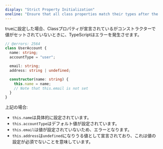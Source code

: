 ```yaml
---
display: "Strict Property Initialization"
oneline: "Ensure that all class properties match their types after the constructor has finished"
---
```


trueに設定した場合、Classプロパティが宣言されているがコンストラクターで値がセットされていないときに、TypeScriptはエラーを発生させます。

```ts twoslash
// @errors: 2564
class UserAccount {
  name: string;
  accountType = "user";

  email: string;
  address: string | undefined;

  constructor(name: string) {
    this.name = name;
    // Note that this.email is not set
  }
}
```

上記の場合:

- `this.name`は具体的に設定されています。
- `this.accountType`はデフォルト値が設定されています。
- `this.email`は値が設定されていないため、エラーとなります。
- `this.address`は`undefined`になりうる値として宣言されており、これは値の設定が必須でないことを意味しています。

